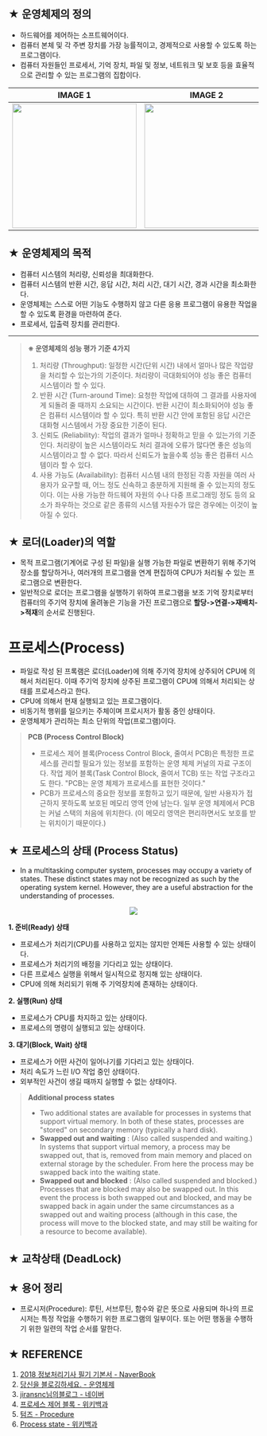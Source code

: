 ## ★ 운영체제의 정의
* 하드웨어를 제어하는 소프트웨어이다.
* 컴퓨터 본체 및 각 주변 장치를 가장 능률적이고, 경제적으로 사용할 수 있도록 하는 프로그램이다.
* 컴퓨터 자원들인 프로세서, 기억 장치, 파일 및 정보, 네트워크 및 보호 등을 효율적으로 관리할 수 있는 프로그램의 집합이다.

|IMAGE 1|IMAGE 2|
|:-----:|:-----:|
|<img src="https://user-images.githubusercontent.com/20036523/44776102-3e25e780-abb2-11e8-9020-004eb6c08078.png" width="250" height="250">|<img src=https://user-images.githubusercontent.com/20036523/44776115-441bc880-abb2-11e8-9ccf-79ed7f0f7476.png width="250" height="250">|

## ★ 운영체제의 목적
* 컴퓨터 시스템의 처리량, 신뢰성을 최대화한다.
* 컴퓨터 시스템의 반환 시간, 응답 시간, 처리 시간, 대기 시간, 경과 시간을 최소화한다.
* 운영체제는 스스로 어떤 기능도 수행하지 않고 다른 응용 프로그램이 유용한 작업을 할 수 있도록 환경을 마련하여 준다.
* 프로세서, 입출력 장치를 관리한다.

* * *

> **※ 운영체제의 성능 평가 기준 4가지**
> 1) 처리량 (Throughput): 일정한 시간(단위 시간) 내에서 얼마나 많은 작업량을 처리할 수 있는가의 기준이다. 처리량이 극대화되어야 성능 좋은 컴퓨터 시스템이라 할 수 있다.
> 2) 반환 시간 (Turn-around Time): 요청한 작업에 대하여 그 결과를 사용자에게 되돌려 줄 때까지 소요되는 시간이다. 반환 시간이 최소화되어야 성능 좋은 컴퓨터 시스템이라 할 수 있다. 특히 반환 시간 안에 포함된 응답 시간은 대화형 시스템에서 가장 중요한 기준이 된다.
> 3) 신뢰도 (Reliability): 작업의 결과가 얼마나 정확하고 믿을 수 있는가의 기준인다. 처리량이 높은 시스템이라도 처리 결과에 오류가 많다면 좋은 성능의 시스템이라고 할 수 없다. 따라서 신뢰도가 높을수록 성능 좋은 컴퓨터 시스템이라 할 수 있다.
> 4) 사용 가능도 (Availability): 컴퓨터 시스템 내의 한정된 각종 자원을 여러 사용자가 요구할 때, 어느 정도 신속하고 충분하게 지원해 줄 수 있는지의 정도이다. 이는 사용 가능한 하드웨어 자원의 수나 다중 프로그래밍 정도 등의 요소가 좌우하는 것으로 같은 종류의 시스템 자원수가 많은 경우에는 이것이 높아질 수 있다.

## ★ 로더(Loader)의 역할
* 목적 프로그램(기계어로 구성 된 파일)을 실행 가능한 파일로 변환하기 위해 주기억 장소를 할당하거나, 여러개의 프로그램을 연계 편집하여 CPU가 처리될 수 있는 프로그램으로 변환한다.
* 일반적으로 로더는 프로그램을 실행하기 위하여 프로그램을 보조 기억 장치로부터 컴퓨터의 주기억 장치에 올려놓은 기능을 가진 프로그램으로 **할당->연결->재배치->적재**의 순서로 진행된다.

# 프로세스(Process)

* 파일로 작성 된 프록램은 로더(Loader)에 의해 주기억 장치에 상주되어 CPU에 의해서 처리된다. 이때 주기억 장치에 상주된 프로그램이 CPU에 의해서 처리되는 상태를 프로세스라고 한다.
* CPU에 의해서 현재 실행되고 있는 프로그램이다.
* 비동기적 행위를 일으키는 주체이며 프로시저가 활동 중인 상태이다.
* 운영체제가 관리하는 최소 단위의 작업(프로그램)이다.

> **PCB (Process Control Block)**
> * 프로세스 제어 블록(Process Control Block, 줄여서 PCB)은 특정한 프로세스를 관리할 필요가 있는 정보를 포함하는 운영 체제 커널의 자료 구조이다. 작업 제어 블록(Task Control Block, 줄여서 TCB) 또는 작업 구조라고도 한다. "PCB는 운영 체제가 프로세스를 표현한 것이다."
> * PCB가 프로세스의 중요한 정보를 포함하고 있기 때문에, 일반 사용자가 접근하지 못하도록 보호된 메모리 영역 안에 남는다. 일부 운영 체제에서 PCB는 커널 스택의 처음에 위치한다. (이 메모리 영역은 편리하면서도 보호를 받는 위치이기 때문이다.)

## ★ 프로세스의 상태 (Process Status)

* In a multitasking computer system, processes may occupy a variety of states. These distinct states may not be recognized as such by the operating system kernel. However, they are a useful abstraction for the understanding of processes.

<p align=center>

<img src="https://upload.wikimedia.org/wikipedia/commons/thumb/8/83/Process_states.svg/400px-Process_states.svg.png">

</p>

**1. 준비(Ready) 상태**
* 프로세스가 처리기(CPU)를 사용하고 있지는 않지만 언제든 사용할 수 있는 상태이다.
* 프로세스가 처리기의 배정을 기다리고 있는 상태이다.
* 다른 프로세스 실행을 위해서 일시적으로 정지해 있는 상태이다.
* CPU에 의해 처리되기 위해 주 기억장치에 존재하는 상태이다.

**2. 실행(Run) 상태**
* 프로세스가 CPU를 차지하고 있는 상태이다.
* 프로세스의 명령이 실행되고 있는 상태이다.

**3. 대기(Block, Wait) 상태**
* 프로세스가 어떤 사건이 일어나기를 기다리고 있는 상태이다.
* 처리 속도가 느린 I/O 작업 중인 상태이다.
* 외부적인 사건이 생길 때까지 실행할 수 없는 상태이다.

> **Additional process states**
> * Two additional states are available for processes in systems that support virtual memory. In both of these states, processes are "stored" on secondary memory (typically a hard disk).
> * **Swapped out and waiting** : (Also called suspended and waiting.) In systems that support virtual memory, a process may be swapped out, that is, removed from main memory and placed on external storage by the scheduler. From here the process may be swapped back into the waiting state.
> * **Swapped out and blocked** : (Also called suspended and blocked.) Processes that are blocked may also be swapped out. In this event the process is both swapped out and blocked, and may be swapped back in again under the same circumstances as a swapped out and waiting process (although in this case, the process will move to the blocked state, and may still be waiting for a resource to become available).

## ★ 교착상태 (DeadLock)

## ★ 용어 정리
* 프로시저(Procedure): 루틴, 서브루틴, 함수와 같은 뜻으로 사용되며 하나의 프로시저는 특정 작업을 수행하기 위한 프로그램의 일부이다. 또는 어떤 행동을 수행하기 위한 일련의 작업 순서를 말한다.

## ★ REFERENCE
1. [2018 정보처리기사 필기 기본서 - NaverBook](https://book.naver.com/bookdb/book_detail.nhn?bid=12696851)
2. [당신을 블로깅하세요. - 운영체제](http://dongbo.tistory.com/21)
3. [jiransnc님의블로그 - 네이버 ](https://m.blog.naver.com/PostView.nhnblogId=jiransnc&logNo=60195780909&proxyReferer=https%3A%2F%2Fwww.google.co.kr%2F)
4. [프로세스 제어 블록 - 위키백과](https://ko.wikipedia.org/wiki/%ED%94%84%EB%A1%9C%EC%84%B8%EC%8A%A4_%EC%A0%9C%EC%96%B4_%EB%B8%94%EB%A1%9D)
5. [텀즈 - Procedure](http://www.terms.co.kr/procedure.htm)
6. [Process state - 위키백과](https://en.wikipedia.org/wiki/Process_state)

